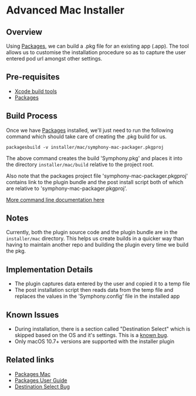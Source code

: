 # Advanced Mac Installer

## Overview

Using [Packages](http://s.sudre.free.fr/Software/Packages/about.html), we can build a .pkg file for an existing app (.app). The tool allows us to customise the installation procedure so as to capture the user entered pod url amongst other settings.

## Pre-requisites

- [Xcode build tools](http://railsapps.github.io/xcode-command-line-tools.html)
- [Packages](http://s.sudre.free.fr/Software/Packages/about.html)

## Build Process

Once we have [Packages](http://s.sudre.free.fr/Software/Packages/about.html) installed, we'll just need to run the following command which should take care of creating the .pkg build for us.

`packagesbuild -v installer/mac/symphony-mac-packager.pkgproj`

The above command creates the build 'Symphony.pkg' and places it into the directory `installer/mac/build` relative to the project root.

Also note that the packages project file 'symphony-mac-packager.pkgproj' contains link to the plugin bundle and the post install script both of which are relative to 'symphony-mac-packager.pkgproj'.

[More command line documentation here](http://s.sudre.free.fr/Software/documentation/Packages/en/Project_Building.html#4)

## Notes

Currently, both the plugin source code and the plugin bundle are in the `installer/mac` directory. This helps us create builds in a quicker way than having to maintain another repo and building the plugin every time we build the pkg.

## Implementation Details

- The plugin captures data entered by the user and copied it to a temp file
- The post installation script then reads data from the temp file and replaces the values in the 'Symphony.config' file in the installed app

## Known Issues

- During installation, there is a section called "Destination Select" which is skipped based on the OS and it's settings. This is a [known bug](https://stackoverflow.com/questions/4647416/mac-packagemaker-destination-select-step-a-skipping-boption-permanently-disa). 
- Only macOS 10.7+ versions are supported with the installer plugin

## Related links

- [Packages Mac](http://s.sudre.free.fr/Software/Packages/about.html)
- [Packages User Guide](http://s.sudre.free.fr/Software/documentation/Packages/en/Packages_Installation.html)
- [Destination Select Bug](https://stackoverflow.com/questions/4647416/mac-packagemaker-destination-select-step-a-skipping-boption-permanently-disa)

